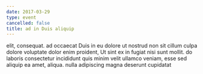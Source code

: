 ```yaml
---
date: 2017-03-29
type: event
cancelled: false
title: ad in Duis aliquip
---
```

elit, consequat. ad occaecat Duis in eu dolore ut nostrud non sit cillum culpa dolore voluptate dolor enim proident, Ut sint ex in fugiat nisi sunt mollit. do laboris consectetur incididunt quis minim velit ullamco veniam, esse sed aliquip ea amet, aliqua. nulla adipiscing magna deserunt cupidatat